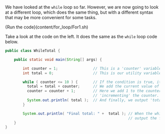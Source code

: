 We have looked at the `while` loop so far. However, we are now going to look at a different loop, which does the same thing, but with a different syntax that may be more convenient for some tasks.

{Run the code}(content/for_loop/For1.sh)

Take a look at the code on the left. It does the same as the `while` loop code below.

```java
public class WhileTotal {

    public static void main(String[] args) {

        int counter = 1;                // This is a 'counter' variable.
        int total = 0;                  // This is our utility variable, 'total'

        while ( counter <= 10 ) {       // If the condition is true, it enters the loop
          total = total + counter;      // We add the current value of 'counter' to 'total'
          counter = counter + 1;        // Here we add 1 to the counter. This is known as
                                        // 'incrementing' the counter.
          System.out.println( total );  // And finally, we output 'total'
        }

        System.out.println( "Final total: " +  total ); // When the while loop has finished,
                                                        // output the final total 
    }
}

```


